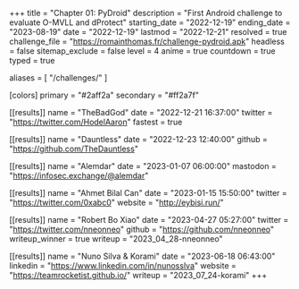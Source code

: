 +++
title           = "Chapter 01: PyDroid"
description     = "First Android challenge to evaluate O-MVLL and dProtect"
starting_date   = "2022-12-19"
ending_date     = "2023-08-19"
date            = "2022-12-19"
lastmod         = "2022-12-21"
resolved        = true
challenge_file  = "https://romainthomas.fr/challenge-pydroid.apk"
headless        = false
sitemap_exclude = false
level           = 4
anime           = true
countdown       = true
typed           = true

aliases = [
    "/challenges/"
]

[colors]
  primary   = "#2aff2a"
  secondary = "#ff2a7f"

[[results]]
name = "TheBadGod"
date = "2022-12-21 16:37:00"
twitter = "https://twitter.com/HodelAaron"
fastest = true

[[results]]
name = "Dauntless"
date = "2022-12-23 12:40:00"
github = "https://github.com/TheDauntless"

[[results]]
name = "Alemdar"
date = "2023-01-07 06:00:00"
mastodon = "https://infosec.exchange/@alemdar"

[[results]]
name = "Ahmet Bilal Can"
date = "2023-01-15 15:50:00"
twitter = "https://twitter.com/0xabc0"
website = "http://eybisi.run/"

[[results]]
name = "Robert Bo Xiao"
date = "2023-04-27 05:27:00"
twitter = "https://twitter.com/nneonneo"
github = "https://github.com/nneonneo"
writeup_winner = true
writeup = "2023_04_28-nneonneo"

[[results]]
name = "Nuno Silva & Korami"
date = "2023-06-18 06:43:00"
linkedin = "https://www.linkedin.com/in/nunosslva"
website = "https://teamrocketist.github.io/"
writeup = "2023_07_24-korami"
+++
